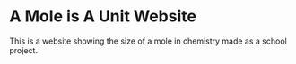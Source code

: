 # A Mole is A Unit Website
This is a website showing the size of a mole in chemistry made as a school project.
